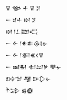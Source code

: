 <div class='block'>
<div class='line'>𒐊 𒀲 𒑏 𒐊 𒋡</div>
<div class='line'>𒀸 𒄑𒑏 𒊭 𒋡</div>
<div class='line'>𒊭 𒁹𒁇𒊿𒄣</div>
<div class='line'>𒀸 𒅆 𒁹𒀭𒉺𒁲𒋙𒉡</div>
<div class='line'>𒀸 𒅆 𒁹𒀳𒌍𒌋𒐊</div>
<div class='line'>𒀸 𒀜𒊑 𒊕𒁺𒃻 𒋧𒉡</div>
<div class='line'>𒋳𒈠 𒆷 𒄿𒁷𒉡</div>
<div class='line'>𒋻𒁉 𒌗𒁈</div>
</div>